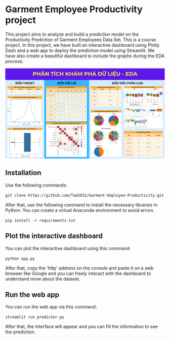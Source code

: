 # Garment Employee Productivity project
This project aims to analyze and build a prediction model on the Productivity Prediction of Garment Employees Data Set. This is a course project.
In this project, we have built an interactive dashboard using Plotly Dash and a web app to deploy the prediction model using Streamlit. We have also create a beautiful dashboard to include the graphs during the EDA process:

![Dashboard EDA](/Dashboard_EDA.png)

## Installation
Use the following commands:

```git clone https://github.com/Tam1032/Garment-Employee-Productivity.git```

After that, use the following command to install the necessary libraries in Python. You can create a virtual Anaconda environment to avoid errors.

```pip install -r requirements.txt```

## Plot the interactive dashboard
You can plot the interactive dashboard using this command:

```python app.py```

After that, copy the 'http' address on the console and paste it on a web browser like Google and you can freely interact with the dashboard to understand more about the dataset.
## Run the web app
You can run the web app via this command:

```streamlit run predictor.py```

After that, the interface will appear and you can fill the information to see the prediction.
